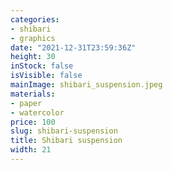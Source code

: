 ```yaml
---
categories:
- shibari
- graphics
date: "2021-12-31T23:59:36Z"
height: 30
inStock: false
isVisible: false
mainImage: shibari_suspension.jpeg
materials:
- paper
- watercolor
price: 100
slug: shibari-suspension
title: Shibari suspension
width: 21
---
```


